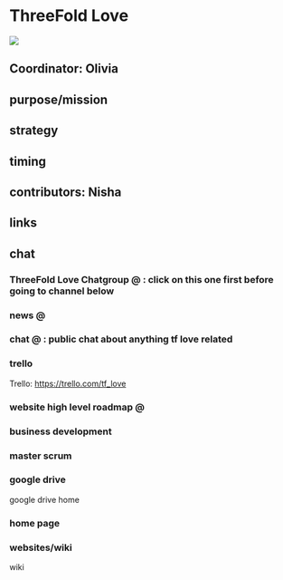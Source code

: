 
# ThreeFold Love

![](https://images.unsplash.com/photo-1474015833661-686ed67f9485?ixlib=rb-0.3.5&ixid=eyJhcHBfaWQiOjEyMDd9&s=d920fca11fea941a1634388dc765d0ca&auto=format&fit=crop&w=750&q=80)

## Coordinator: Olivia

## purpose/mission


## strategy

## timing

## contributors: Nisha 

## links


## chat
### ThreeFold Love Chatgroup @ : click on this one first before going to channel below 
### news @
### chat @ : public chat about anything tf love related

### trello
Trello: https://trello.com/tf_love 

### website high level roadmap @

### business development

### master scrum

### google drive
google drive home

### home page

### websites/wiki
wiki

